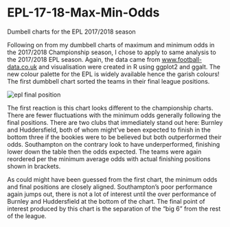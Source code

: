 # EPL-17-18-Max-Min-Odds
Dumbell charts for the EPL 2017/2018 season

Following on from my dumbbell charts of maximum and minimum odds in the 2017/2018 Championship season, I chose to apply to same analysis to the 2017/2018 EPL season. Again, the data came from www.football-data.co.uk and visualisation were created in R using ggplot2 and ggalt. The new colour palette for the EPL is widely available hence the garish colours! The first dumbbell chart sorted the teams in their final league positions. 

![epl final position](https://user-images.githubusercontent.com/42275367/48160277-51021a00-e2cf-11e8-8d38-6edb1cc4884b.png)

The first reaction is this chart looks different to the championship charts. There are fewer fluctuations with the minimum odds generally following the final positions. There are two clubs that immediately stand out here: Burnley and Huddersfield, both of whom might’ve been expected to finish in the bottom three if the bookies were to be believed but both outperformed their odds. Southampton on the contrary look to have underperformed, finishing lower down the table then the odds expected. 
The teams were again reordered per the minimum average odds with actual finishing positions shown in brackets.

As could might have been guessed from the first chart, the minimum odds and final positions are closely aligned. Southampton’s poor performance again jumps out, there is not a lot of interest until the over performance of Burnley and Huddersfield at the bottom of the chart. The final point of interest produced by this chart is the separation of the “big 6” from the rest of the league. 

